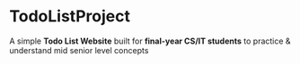 # TodoListProject
A simple **Todo List Website** built for **final-year CS/IT students** to practice &amp; understand mid senior level concepts
